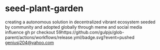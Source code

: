 # seed-plant-garden
creating a autonomous solution in decentralized vibrant ecosystem seeded by community and adopted globally through meme and social media influence
gh pr checkout 59https://github.com/gulpjs/glob-parent/actions/workflows/release.yml/badge.svg?event=pushed 
geniusj204@yahoo.com
